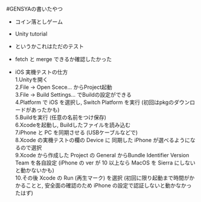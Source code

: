 #GENSYAの書いたやつ
- コイン落としゲーム
 - Unity tutorial
 - というかこれはただのテスト
 - fetch と merge できるか確認したかった

- iOS 実機テストの仕方  
1.Unityを開く  
2.File → Open Scece... からProject起動  
3.File → Build Settings... でBuildの設定ができる  
4.Platform で iOS を選択し, Switch Platform を実行 (初回はpkgのダウンロードがあったかも)  
5.Buildを実行 (任意の名前をつけ保存)  
6.Xcodeを起動し, Buildしたファイルを読み込む  
7.iPhone と PC を同期させる (USBケーブルなどで)  
8.Xcode の実機テストの欄の Device に 同期した iPhone が選べるようになるので選択  
9.Xcode から作成した Project の General からBundle Identifier Version Team を各自設定 (iPhone の ver が 10 以上なら MacOS を Sierra にしないと動かないかも)  
10.その後 Xcode の Run (再生マーク) を選択 (初回に限り起動まで時間がかかることと, 安全面の確認のため iPhone の設定で認証しないと動かなかったはず)
